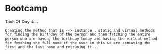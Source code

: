 # Bootcamp

Task Of Day 4....

    Creating the method that is --> instance , static and virtual methods for finding the birthday of the person and then fetching the entire person who are havong the birthday today and having the virtual method for fetching the full name of the user in this we are concating the first and the last name and retruning it...
